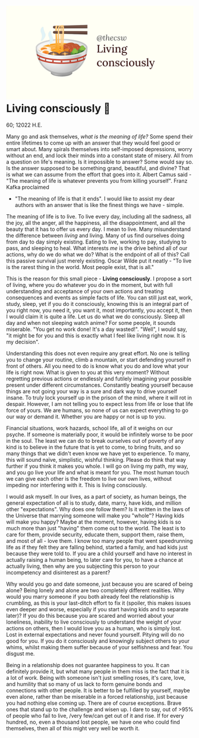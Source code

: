 ![preview](./preview.png)
Living consciously 🍜
====================

60; 12022 H.E.

Many go and ask themselves, *what is the meaning of life?* Some spend
their entire lifetimes to come up with an answer that they would feel
good or smart about. Many spirals themselves into self-imposed
depressions, worry without an end, and lock their minds into a constant
state of misery. All from a question on life\'s meaning. Is it
impossible to answer? Some would say so. Is the answer supposed to be
something grand, beautiful, and divine? That is what we can assume from
the effort that goes into it. Albert Camus said - \"The meaning of life
is whatever prevents you from killing yourself\". Franz Kafka proclaimed
- \"The meaning of life is that it ends\". I would like to assist my
dear authors with an answer that is like the finest things we have -
simple.

The meaning of life is to live. To live every day, including all the
sadness, all the joy, all the anger, all the happiness, all the
disappointment, and all the beauty that it has to offer us every day. I
mean to live. Many misunderstand the difference between *living* and
living. Many of us find ourselves doing from day to day simply existing.
Eating to live, working to pay, studying to pass, and sleeping to heal.
What interests *me* is the drive behind all of our actions, why do we do
what we do? What is the endpoint of all of this? Call this passive
survival just merely existing. Oscar Wilde put it neatly - \"To live is
the rarest thing in the world. Most people exist, that is all.\"

This is the reason for this small piece - **Living consciously**. I
propose a sort of living, where you do whatever you do in the moment,
but with full understanding and acceptance of your own actions and
treating consequences and events as simple facts of life. You can still
just eat, work, study, sleep, yet if you do it consciously, knowing this
is an integral part of you right now, you need it, you want it, most
importantly, you accept it, then I would claim it is quite a life. Let
us do what we do consciously. Sleep all day and when not sleeping watch
anime? For some people, it sounds miserable. \"You get no work done!
It\'s a day wasted!\". \"Well\", I would say, \"it might be for you and
this is exactly what I feel like living right now. It is my decision\".

Understanding this does not even require any great effort. No one is
telling you to change your routine, climb a mountain, or start defending
yourself in front of others. All you need to do is know what you do and
love what your life is right now. What is given to you at this very
moment? Without regretting previous actions or endlessly and futilely
imagining your possible present under different circumstances.
Constantly beating yourself because things are not going your way is a
sure and dark way to drive yourself insane. To truly lock yourself up in
the prison of the mind, where it will rot in despair. However, I am not
telling you to expect less from life or lose that life force of yours.
We are humans, so none of us can expect everything to go our way or
demand it. Whether you are happy or not is up to you.

Financial situations, work hazards, school life, all of it weighs on our
psyche. If someone is materially poor, it would be infinitely worse to
be poor in the soul. The least we can do to break ourselves out of
poverty of any kind is to believe in the future that is yet to come, to
bring fruits, and so many things that we didn\'t even know we have yet
to experience. To many, this will sound naïve, simplistic, wishful
thinking. Please do think that way further if you think it makes you
whole. I will go on living my path, my way, and you go live your life
and what is meant for you. The most human touch we can give each other
is the freedom to live our own lives, without impeding nor interfering
with it. This is living consciously.

I would ask myself. In our lives, as a part of society, as human beings,
the general expectation of all is to study, date, marry, have kids, and
million other \"expectations\". Why does one follow them? Is it written
in the laws of the Universe that marrying someone will make you
\"whole\"? Having kids will make you happy? Maybe at the moment,
however, having kids is so much more than just \"having\" them come out
to the world. The least is to care for them, provide security, educate
them, support them, raise them, and most of all - love them. I know too
many people that went speedrunning life as if they felt they are falling
behind, started a family, and had kids just because they were told to.
If you are a child yourself and have no interest in actually raising a
human being, to later care for you, to have a chance at actually living,
then why are you subjecting this person to your incompetency and
disinterest as a parent?

Why would you go and date someone, just because you are scared of being
alone? Being lonely and alone are two completely different realities.
Why would you marry someone if you both already feel the relationship is
crumbling, as this is your last-ditch effort to fix it (spoiler, this
makes issues even deeper and worse, especially if you start having kids
and to separate later)? If you do this because you are scared and
worried about your loneliness, inability to live consciously to
understand the weight of your actions on others, then I would love you
as a human, who is simply lost. Lost in external expectations and never
found yourself. Pitying will do no good for you. If you do it
consciously and knowingly subject others to your whims, whilst making
them suffer because of your selfishness and fear. You disgust me.

Being in a relationship does not guarantee happiness to you. It can
definitely provide it, but what many people in them miss is the fact
that it is a lot of work. Being with someone isn\'t just smelling roses,
it\'s care, love, and humility that so many of us lack to form genuine
bonds and connections with other people. It is better to be fulfilled by
yourself, maybe even alone, rather than be miserable in a forced
relationship, just because you had nothing else coming up. There are of
course exceptions. Brave ones that stand up to the challenge and wisen
up. I dare to say, out of \>95% of people who fail to live, /very
few/can get out of it and rise. If for every hundred, no, even a
thousand lost people, we have one who could find themselves, then all of
this might very well be worth it.

